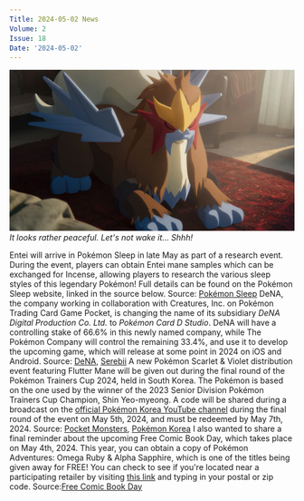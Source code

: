 ```yaml
---
Title: 2024-05-02 News
Volume: 2
Issue: 18
Date: '2024-05-02'
---
```


[![It looks rather peaceful. Let's not wake it... Shhh!](/web/images/it-looks-rather-peaceful-lets-not-wake-it-shhh.jpeg)](/web/images/it-looks-rather-peaceful-lets-not-wake-it-shhh.jpeg)*It looks rather peaceful. Let's not wake it... Shhh!*

Entei will arrive in Pokémon Sleep in late May as part of a research event. During the event, players can obtain Entei mane samples which can be exchanged for Incense, allowing players to research the various sleep styles of this legendary Pokémon! Full details can be found on the Pokémon Sleep website, linked in the source below.
Source: [Pokémon Sleep](https://www.pokemonsleep.net/en/news/5639/)
DeNA, the company working in collaboration with Creatures, Inc. on Pokémon Trading Card Game Pocket, is changing the name of its subsidiary _DeNA Digital Production Co. Ltd._ to _Pokémon Card D Studio_. DeNA will have a controlling stake of 66.6% in this newly named company, while The Pokémon Company will control the remaining 33.4%, and use it to develop the upcoming game, which will release at some point in 2024 on iOS and Android.
Source: [DeNA](https://dena.com/jp/press/5102/), [Serebii](https://www.serebii.net/news/2024/01-May-2024.shtml)
A new Pokémon Scarlet & Violet distribution event featuring Flutter Mane will be given out during the final round of the Pokémon Trainers Cup 2024, held in South Korea. The Pokémon is based on the one used by the winner of the 2023 Senior Division Pokémon Trainers Cup Champion, Shin Yeo-myeong.
A code will be shared during a broadcast on the [official Pokémon Korea YouTube channel](https://www.youtube.com/@PokemonKoreaInc) during the final round of the event on May 5th, 2024, and must be redeemed by May 7th, 2024.
Source: [Pocket Monsters](https://www.pocketmonsters.net/news/7513), [Pokémon Korea](https://pokemonkorea.co.kr/ptc2024#sec3)
I also wanted to share a final reminder about the upcoming Free Comic Book Day, which takes place on May 4th, 2024. This year, you can obtain a copy of Pokémon Adventures: Omega Ruby & Alpha Sapphire, which is one of the titles being given away for FREE!
You can check to see if you're located near a participating retailer by visiting [this link](https://freecomicbookday.com/StoreLocator) and typing in your postal or zip code.
Source:[Free Comic Book Day](https://freecomicbookday.com/Catalog/DEC230011)